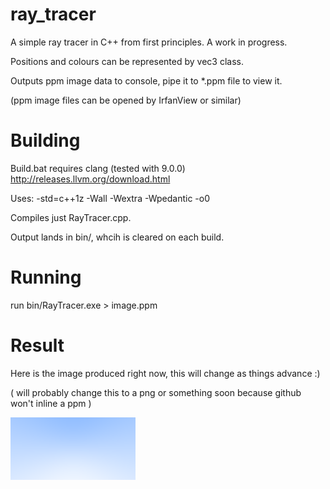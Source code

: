# ray_tracer
A simple ray tracer in C++ from first principles. A work in progress.

Positions and colours can be represented by vec3 class.

Outputs ppm image data to console, pipe it to \*.ppm file to view it.

(ppm image files can be opened by IrfanView or similar)

# Building

Build.bat requires clang (tested with 9.0.0) http://releases.llvm.org/download.html

Uses: -std=c++1z -Wall -Wextra -Wpedantic -o0

Compiles just RayTracer.cpp.

Output lands in bin/, whcih is cleared on each build.


# Running
run bin/RayTracer.exe > image.ppm

# Result

Here is the image produced right now, this will change as things advance :)

( will probably change this to a png or something soon because github won't inline a ppm )

![current image produced by code](images/img.png)

